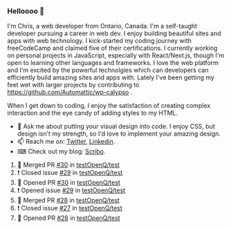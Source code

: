 ### Helloooo 👋

I'm Chris, a web developer from Ontario, Canada. I'm a self-taught developer pursuing a career in web dev. I enjoy building beautiful sites and apps with web technology.
I kick-started my coding journey with freeCodeCamp and claimed five of their certifications.  I currently working on personal projects in JavaScript, especially with React/Next.js, though I'm open to learning other languages and frameworks. I love the web platform and I'm excited by the powerful technolgies which can developers can efficiently build amazing sites and apps with. Lately I've been getting my feet wet with larger projects by contributing to https://github.com/Automattic/wp-calypso .

When I get down to coding, I enjoy the satisfaction of creating complex interaction and the eye candy of adding styles to my HTML. 

- 💬 Ask me about putting your visual design into code. I enjoy CSS, but design isn't my strength, so I'd love to implement your amazing design.
- 📫 Reach me on: [Twitter](https://twitter.com/Christo28120856), [Linkedin](https://www.linkedin.com/in/christopher-stevers-07b9a5204/).
- ⌨ Check out my blog: [Scribo](https://christopherstevers.cf).
<!--
**Christopher-Stevers/Christopher-Stevers** is a ✨ _special_ ✨ repository because its `README.md` (this file) appears on your GitHub profile.

Here are some ideas to get you started:

- 🔭 I’m currently working on ...
- 🌱 I’m currently learning ...
- 👯 I’m looking to collaborate on ...
- 🤔 I’m looking for help with ...
- 😄 Pronouns: ...
- ⚡ Fun fact: ...
-->

<!--START_SECTION:activity-->
1. 🎉 Merged PR [#30](https://github.com/testOpenQ/test/pull/30) in [testOpenQ/test](https://github.com/testOpenQ/test)
2. ❗️ Closed issue [#29](https://github.com/testOpenQ/test/issues/29) in [testOpenQ/test](https://github.com/testOpenQ/test)
3. 💪 Opened PR [#30](https://github.com/testOpenQ/test/pull/30) in [testOpenQ/test](https://github.com/testOpenQ/test)
4. ❗️ Opened issue [#29](https://github.com/testOpenQ/test/issues/29) in [testOpenQ/test](https://github.com/testOpenQ/test)
5. 🎉 Merged PR [#28](https://github.com/testOpenQ/test/pull/28) in [testOpenQ/test](https://github.com/testOpenQ/test)
6. ❗️ Closed issue [#27](https://github.com/testOpenQ/test/issues/27) in [testOpenQ/test](https://github.com/testOpenQ/test)
7. 💪 Opened PR [#28](https://github.com/testOpenQ/test/pull/28) in [testOpenQ/test](https://github.com/testOpenQ/test)
<!--END_SECTION:activity-->
